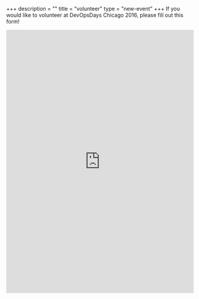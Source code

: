 +++
description = ""
title = "volunteer"
type = "new-event"
+++
If you would like to volunteer at DevOpsDays Chicago 2016, please fill out this form!

<iframe src="https://docs.google.com/forms/d/1jbfUBzYasTfiUxisQBbFNGaZifoMNwDpqcZssowtzaM/viewform?embedded=true" width="500" height="700" frameborder="0" marginheight="0" marginwidth="0">Loading...</iframe>
